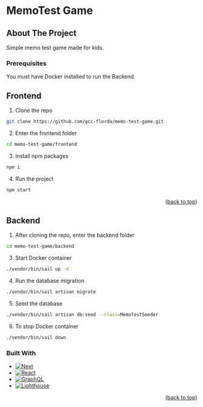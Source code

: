 <a name="readme-top"></a>

# MemoTest Game

## About The Project

Simple memo test game made for kids.

### Prerequisites

You must have Docker installed to run the Backend.

## Frontend

1. Clone the repo
```sh
git clone https://github.com/gcc-florda/memo-test-game.git
```

2. Enter the frontend folder
```sh
cd memo-test-game/frontend
```

3. Install npm packages
```sh
npm i
```

4. Run the project
```sh
npm start
```

<p align="right">(<a href="#readme-top">back to top</a>)</p>

## Backend

1. After cloning the repo, enter the backend folder
```sh
cd memo-test-game/backend
```

3. Start Docker container
```sh
./vendor/bin/sail up -d
```

4. Run the database migration
```sh
./vendor/bin/sail artisan migrate
```

5. Seed the database
```sh
./vendor/bin/sail artisan db:seed --class=MemoTestSeeder
```

6. To stop Docker container
```sh
./vendor/bin/sail down
```

### Built With
* [![Next][Next.js]][Next-url]
* [![React][React.js]][React-url]
* [![GraphQL][GraphQL]][GraphQL-url]
* [![Lighthouse][Lighthouse]][Lighthouse-url]

<p align="right">(<a href="#readme-top">back to top</a>)</p>

[Next.js]: https://img.shields.io/badge/next.js-000000?style=for-the-badge&logo=nextdotjs&logoColor=white
[Next-url]: https://nextjs.org/
[React.js]: https://img.shields.io/badge/React-20232A?style=for-the-badge&logo=react&logoColor=61DAFB
[React-url]: https://reactjs.org/
[Lighthouse]: https://img.shields.io/badge/lighthouse-F44B21?style=for-the-badge&logo=lighthouse&logoColor=white
[Lighthouse-url]: https://lighthouse-php.com/
[GraphQL]: https://img.shields.io/badge/GraphQL-E10098?style=for-the-badge&logo=graphql&logoColor=white
[GraphQL-url]: https://graphql.org/
